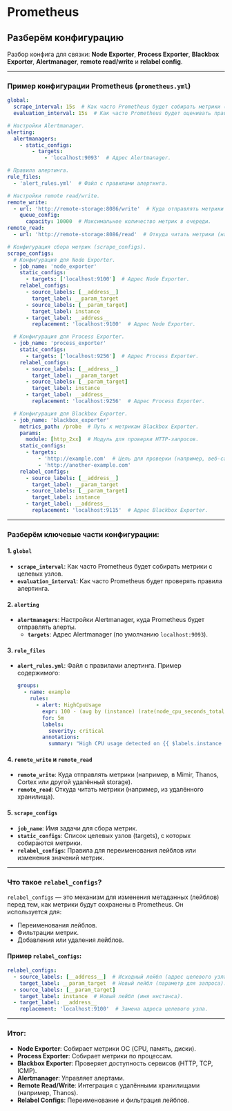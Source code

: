 # Prometheus

## Разберём конфигурацию

Разбор конфига для связки: **Node Exporter**, **Process Exporter**, **Blackbox Exporter**, **Alertmanager**, **remote read/write** и **relabel config**.

---

### **Пример конфигурации Prometheus (`prometheus.yml`)**

```yaml
global:
  scrape_interval: 15s  # Как часто Prometheus будет собирать метрики (по умолчанию 15 секунд).
  evaluation_interval: 15s  # Как часто Prometheus будет оценивать правила алертинга.

# Настройки Alertmanager.
alerting:
  alertmanagers:
    - static_configs:
        - targets:
            - 'localhost:9093'  # Адрес Alertmanager.

# Правила алертинга.
rule_files:
  - 'alert_rules.yml'  # Файл с правилами алертинга.

# Настройки remote read/write.
remote_write:
  - url: 'http://remote-storage:8086/write'  # Куда отправлять метрики (например, в Thanos, Cortex или Mimir).
    queue_config:
      capacity: 10000  # Максимальное количество метрик в очереди.
remote_read:
  - url: 'http://remote-storage:8086/read'  # Откуда читать метрики (например, из Thanos, Cortex или Mimir).

# Конфигурация сбора метрик (scrape_configs).
scrape_configs:
  # Конфигурация для Node Exporter.
  - job_name: 'node_exporter'
    static_configs:
      - targets: ['localhost:9100']  # Адрес Node Exporter.
    relabel_configs:
      - source_labels: [__address__]
        target_label: __param_target
      - source_labels: [__param_target]
        target_label: instance
      - target_label: __address__
        replacement: 'localhost:9100'  # Адрес Node Exporter.

  # Конфигурация для Process Exporter.
  - job_name: 'process_exporter'
    static_configs:
      - targets: ['localhost:9256']  # Адрес Process Exporter.
    relabel_configs:
      - source_labels: [__address__]
        target_label: __param_target
      - source_labels: [__param_target]
        target_label: instance
      - target_label: __address__
        replacement: 'localhost:9256'  # Адрес Process Exporter.

  # Конфигурация для Blackbox Exporter.
  - job_name: 'blackbox_exporter'
    metrics_path: /probe  # Путь к метрикам Blackbox Exporter.
    params:
      module: [http_2xx]  # Модуль для проверки HTTP-запросов.
    static_configs:
      - targets:
          - 'http://example.com'  # Цель для проверки (например, веб-сайт).
          - 'http://another-example.com'
    relabel_configs:
      - source_labels: [__address__]
        target_label: __param_target
      - source_labels: [__param_target]
        target_label: instance
      - target_label: __address__
        replacement: 'localhost:9115'  # Адрес Blackbox Exporter.
```

---

### **Разберём ключевые части конфигурации:**

#### **1. `global`**
- **`scrape_interval`**: Как часто Prometheus будет собирать метрики с целевых узлов.
- **`evaluation_interval`**: Как часто Prometheus будет проверять правила алертинга.

#### **2. `alerting`**
- **`alertmanagers`**: Настройки Alertmanager, куда Prometheus будет отправлять алерты.
  - **`targets`**: Адрес Alertmanager (по умолчанию `localhost:9093`).

#### **3. `rule_files`**
- **`alert_rules.yml`**: Файл с правилами алертинга. Пример содержимого:
  ```yaml
  groups:
    - name: example
      rules:
        - alert: HighCpuUsage
          expr: 100 - (avg by (instance) (rate(node_cpu_seconds_total{mode="idle"}[5m])) * 100 > 80
          for: 5m
          labels:
            severity: critical
          annotations:
            summary: "High CPU usage detected on {{ $labels.instance }}"
  ```

#### **4. `remote_write` и `remote_read`**
- **`remote_write`**: Куда отправлять метрики (например, в Mimir, Thanos, Cortex или другой удалённый storage).
- **`remote_read`**: Откуда читать метрики (например, из удалённого хранилища).

#### **5. `scrape_configs`**
- **`job_name`**: Имя задачи для сбора метрик.
- **`static_configs`**: Список целевых узлов (targets), с которых собираются метрики.
- **`relabel_configs`**: Правила для переименования лейблов или изменения значений метрик.

---

### **Что такое `relabel_configs`?**
`relabel_configs` — это механизм для изменения метаданных (лейблов) перед тем, как метрики будут сохранены в Prometheus. Он используется для:
- Переименования лейблов.
- Фильтрации метрик.
- Добавления или удаления лейблов.

#### Пример `relabel_configs`:
```yaml
relabel_configs:
  - source_labels: [__address__]  # Исходный лейбл (адрес целевого узла).
    target_label: __param_target  # Новый лейбл (параметр для запроса).
  - source_labels: [__param_target]
    target_label: instance  # Новый лейбл (имя инстанса).
  - target_label: __address__
    replacement: 'localhost:9100'  # Замена адреса целевого узла.
```

---

### **Итог:**
- **Node Exporter**: Собирает метрики ОС (CPU, память, диски).
- **Process Exporter**: Собирает метрики по процессам.
- **Blackbox Exporter**: Проверяет доступность сервисов (HTTP, TCP, ICMP).
- **Alertmanager**: Управляет алертами.
- **Remote Read/Write**: Интеграция с удалёнными хранилищами (например, Thanos).
- **Relabel Configs**: Переименование и фильтрация лейблов.
